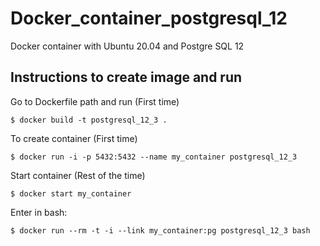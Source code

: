 # Docker_container_postgresql_12
Docker container with Ubuntu 20.04 and Postgre SQL 12

## Instructions to create image and run
Go to Dockerfile path and run (First time)
```
$ docker build -t postgresql_12_3 .
```

To create container (First time)
```
$ docker run -i -p 5432:5432 --name my_container postgresql_12_3
```

Start container (Rest of the time)
```
$ docker start my_container
```

Enter in bash:
```
$ docker run --rm -t -i --link my_container:pg postgresql_12_3 bash
```

